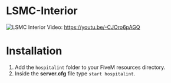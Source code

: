 # LSMC-Interior
![LSMC Interior](https://repository-images.githubusercontent.com/200734601/7469df00-b7e5-11e9-9f13-b82c49f58b34)
Video: https://youtu.be/-CJOro6pAGQ
# Installation
1. Add the `hospitalint` folder to your FiveM resources directory.
2. Inside the **server.cfg** file type `start hospitalint`.
